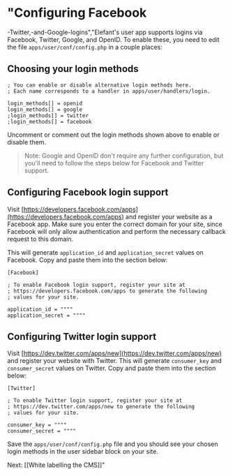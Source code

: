 # "Configuring Facebook

-Twitter,-and-Google-logins","Elefant's user app supports logins via Facebook, Twitter, Google, and OpenID. To enable these, you need to edit the file `apps/user/conf/config.php` in a couple places:

## Choosing your login methods

~~~
; You can enable or disable alternative login methods here.
; Each name corresponds to a handler in apps/user/handlers/login.

login_methods[] = openid
login_methods[] = google
;login_methods[] = twitter
;login_methods[] = facebook
~~~

Uncomment or comment out the login methods shown above to enable or disable them.

> Note: Google and OpenID don't require any further configuration, but you'll need to follow the steps below for Facebook and Twitter support.

## Configuring Facebook login support

Visit [https://developers.facebook.com/apps](https://developers.facebook.com/apps) and register your website as a Facebook app. Make sure you enter the correct domain for your site, since Facebook will only allow authentication and perform the necessary callback request to this domain.

This will generate `application_id` and `application_secret` values on Facebook. Copy and paste them into the section below:

~~~
[Facebook]

; To enable Facebook login support, register your site at
; https://developers.facebook.com/apps to generate the following
; values for your site.

application_id = """"
application_secret = """"
~~~

## Configuring Twitter login support

Visit [https://dev.twitter.com/apps/new](https://dev.twitter.com/apps/new) and register your website with Twitter. This will generate `consumer_key` and `consumer_secret` values on Twitter. Copy and paste them into the section below:

~~~
[Twitter]

; To enable Twitter login support, register your site at
; https://dev.twitter.com/apps/new to generate the following
; values for your site.

consumer_key = """"
consumer_secret = """"
~~~

Save the `apps/user/conf/config.php` file and you should see your chosen login methods in the user sidebar block on your site.

Next: [[White labelling the CMS]]"
